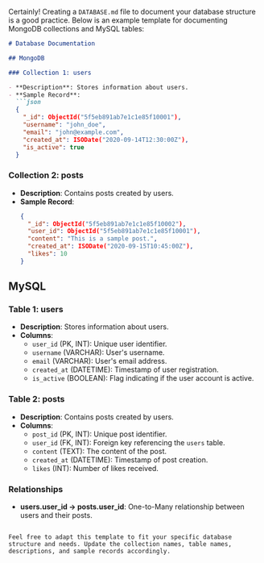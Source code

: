Certainly! Creating a `DATABASE.md` file to document your database structure is a good practice. Below is an example template for documenting MongoDB collections and MySQL tables:

```markdown
# Database Documentation

## MongoDB

### Collection 1: users

- **Description**: Stores information about users.
- **Sample Record**:
  ```json
  {
    "_id": ObjectId("5f5eb891ab7e1c1e85f10001"),
    "username": "john_doe",
    "email": "john@example.com",
    "created_at": ISODate("2020-09-14T12:30:00Z"),
    "is_active": true
  }
  ```

### Collection 2: posts

- **Description**: Contains posts created by users.
- **Sample Record**:
  ```json
  {
    "_id": ObjectId("5f5eb891ab7e1c1e85f10002"),
    "user_id": ObjectId("5f5eb891ab7e1c1e85f10001"),
    "content": "This is a sample post.",
    "created_at": ISODate("2020-09-15T10:45:00Z"),
    "likes": 10
  }
  ```

## MySQL

### Table 1: users

- **Description**: Stores information about users.
- **Columns**:
  - `user_id` (PK, INT): Unique user identifier.
  - `username` (VARCHAR): User's username.
  - `email` (VARCHAR): User's email address.
  - `created_at` (DATETIME): Timestamp of user registration.
  - `is_active` (BOOLEAN): Flag indicating if the user account is active.

### Table 2: posts

- **Description**: Contains posts created by users.
- **Columns**:
  - `post_id` (PK, INT): Unique post identifier.
  - `user_id` (FK, INT): Foreign key referencing the `users` table.
  - `content` (TEXT): The content of the post.
  - `created_at` (DATETIME): Timestamp of post creation.
  - `likes` (INT): Number of likes received.

### Relationships

- **users.user_id -> posts.user_id**: One-to-Many relationship between users and their posts.
```

Feel free to adapt this template to fit your specific database structure and needs. Update the collection names, table names, descriptions, and sample records accordingly.
